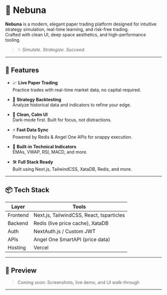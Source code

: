 # 🌙 Nebuna

**Nebuna** is a modern, elegant paper trading platform designed for intuitive strategy simulation, real-time learning, and risk-free trading.  
Crafted with clean UI, deep space aesthetics, and high-performance tooling.

> ✨ _Simulate. Strategize. Succeed._

---

## 🚀 Features

- 📈 **Live Paper Trading**  
  Practice trades with real-time market data, no capital required.

- 🧠 **Strategy Backtesting**  
  Analyze historical data and indicators to refine your edge.

- 🌌 **Clean, Calm UI**  
  Dark-mode first. Built for focus, not distractions.

- ⚡ **Fast Data Sync**  
  Powered by Redis & Angel One APIs for snappy execution.

- 🧪 **Built-in Technical Indicators**  
  EMAs, VWAP, RSI, MACD, and more.

- 🛠️ **Full Stack Ready**  
  Built using Next.js, TailwindCSS, XataDB, Redis, and more.

---

## 📦 Tech Stack

| Layer    | Tools                                    |
| -------- | ---------------------------------------- |
| Frontend | Next.js, TailwindCSS, React, tsparticles |
| Backend  | Redis (live price cache), XataDB         |
| Auth     | NextAuth.js / Custom JWT                 |
| APIs     | Angel One SmartAPI (price data)          |
| Hosting  | Vercel                                   |

---

## 📸 Preview

> Coming soon: Screenshots, live demo, and UI walk-through

---
